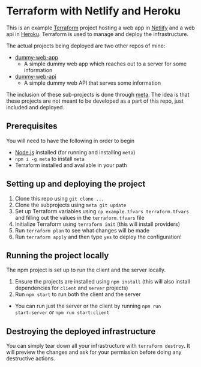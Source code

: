 # Terraform with Netlify and Heroku

This is an example [Terraform](https://www.terraform.io/) project hosting a web app in [Netlify](http://netlify.com) and a web api in [Heroku](https://heroku.com). Terraform is used to manage and deploy the infrastructure.

The actual projects being deployed are two other repos of mine:

  - [dummy-web-app](https://github.com/peabnuts123/dummy-web-app)
    - A simple dummy web app which reaches out to a server for some information
  - [dummy-web-api](https://github.com/peabnuts123/dummy-web-api)
    - A simple dummy web API that serves some information

The inclusion of these sub-projects is done through [meta](https://github.com/mateodelnorte/meta). The idea is that these projects are not meant to be developed as a part of this repo, just included and deployed.

## Prerequisites

You will need to have the following in order to begin
 - [Node.js](https://nodejs.org) installed (for running and installing `meta`)
 - `npm i -g meta` to install `meta`
 - Terraform installed and available in your path

## Setting up and deploying the project

1. Clone this repo using `git clone ...`
1. Clone the subprojects using `meta git update`
1. Set up Terraform variables using `cp example.tfvars terraform.tfvars` and filling out the values in the `terraform.tfvars` file
1. Initialize Terraform using `terraform init` (this will install providers)
1. Run `terraform plan` to see what changes will be made
1. Run `terraform apply` and then type `yes` to deploy the configuration!

## Running the project locally

The npm project is set up to run the client and the server locally.

1. Ensure the projects are installed using `npm install` (this will also install dependencies for `client` and `server` projects)
1. Run `npm start` to run both the client and the server
  - You can run just the server or the client by running `npm run start:server` or `npm run start:client`

## Destroying the deployed infrastructure

You can simply tear down all your infrastructure with `terraform destroy`. It will preview the changes and ask for your permission before doing any destructive actions.